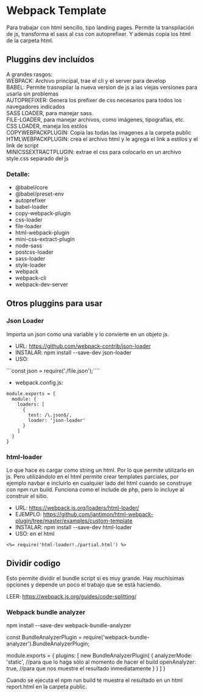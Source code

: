 # Webpack Template

Para trabajar con html sencillo, tipo landing pages. Permite la transpilación de js, transforma el sass al css con autoprefixer. Y además copia los html de la carpeta html.

## Pluggins dev incluídos

A grandes rasgos:  
WEBPACK: Archivo principal, trae el cli y el server para develop  
BABEL: Permite trasnspilar la nueva version de js a las viejas versiones para usarla sin problemas  
AUTOPREFIXER: Genera los prefixer de css necesarios para todos los navegadores indicados  
SASS LOADER, para manejar sass.  
FILE-LOADER, para manejar archivos, como imágenes, tipografías, etc.  
CSS LOADER, maneja los estilos  
COPYWEBPACKPLUGIN: Copia las todas las imagenes a la carpeta public  
HTMLWEBPACKPLUGIN: crea el archivo html y le agrega el link a estilos y el link de script  
MINICSSEXTRACTPLUGIN: extrae el css para colocarlo en un archivo style.css separado del js  

### Detalle:   
* @babel/core
* @babel/preset-env
* autoprefixer
* babel-loader 
* copy-webpack-plugin
* css-loader
* file-loader
* html-webpack-plugin
* mini-css-extract-plugin
* node-sass
* postcss-loader
* sass-loader
* style-loader
* webpack
* webpack-cli
* webpack-dev-server

## Otros pluggins para usar

### Json Loader

Importa un json como una variable y lo convierte en un objeto js.

* URL: https://github.com/webpack-contrib/json-loader
* INSTALAR: npm install --save-dev json-loader
* USO: 

```const json = require('./file.json');````

* webpack.config.js:

```
module.exports = {
  module: {
    loaders: [
      {
        test: /\.json$/,
        loader: 'json-loader'
      }
    ]
  }
}
```

### html-loader

Lo que hace es cargar como string un html. Por lo que permite utilizarlo en js. Pero utilizándolo en el html permite crear templates parciales, por ejemplo navbar e incluirlo en cualquier lado del html cuando se construye con npm run build. Funciona como el include de php, pero lo incluye al construir el sitio.


* URL: https://webpack.js.org/loaders/html-loader/
* EJEMPLO: https://github.com/jantimon/html-webpack-plugin/tree/master/examples/custom-template
* INSTALAR: npm install --save-dev html-loader
* USO: en el html 
```
<%= require('html-loader!./partial.html') %>
````
## Dividir codigo

Esto permite dividir el bundle script si es muy grande. Hay muchísimas opciones y depende un poco el trabajo que se está haciendo.  

LEER: https://webpack.js.org/guides/code-splitting/  


### Webpack bundle analyzer

npm install --save-dev webpack-bundle-analyzer

const BundleAnalyzerPlugin = require('webpack-bundle-analyzer').BundleAnalyzerPlugin;

module.exports = {
  plugins: [
    new BundleAnalyzerPlugin(
      {
        analyzerMode:  'static', //para que lo haga sólo al momento de hacer el build
		    openAnalyzer:  true, //para que nos muestre el resultado inmediatamente
      }
    )
  ]
}

Cuando se ejecuta el npm run build te muestra el resultado en un html report.html en la carpeta public.
